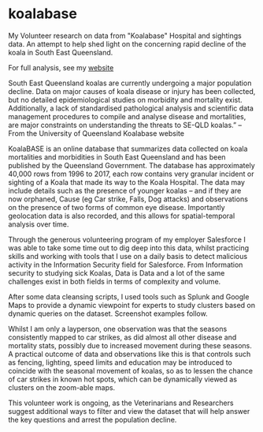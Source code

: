 # koalabase
My Volunteer research on data from "Koalabase" Hospital and sightings data. An attempt to help shed light on the concerning rapid decline of the koala in South East Queensland. 

For full analysis, see my [website](https://dataviz.com.au/2018/06/06/koalabase-disease-and-accident-hospital/)

South East Queensland koalas are currently undergoing a major population decline. Data on major causes of koala disease or injury has been collected, but no detailed epidemiological studies on morbidity and mortality exist. Additionally, a lack of standardised pathological analysis and scientific data management procedures to compile and analyse disease and mortalities, are major constraints on understanding the threats to SE-QLD koalas.” – From the University of Queensland Koalabase website

KoalaBASE is an online database that summarizes data collected on koala mortalities and morbidities in South East Queensland and has been published by the Queensland Government. The database has approximately 40,000 rows from 1996 to 2017,  each row contains very granular incident or sighting of a Koala that made its way to the Koala Hospital. The data may include details such as the presence of younger koalas – and if they are now orphaned, Cause  (eg Car strike, Falls, Dog attacks) and observations on the presence of two forms of common eye disease. Importantly geolocation data is also recorded, and this allows for spatial-temporal analysis over time.

Through the generous volunteering program of my employer Salesforce I was able to take some time out to dig deep into this data, whilst practicing skills and working with tools that I use on a daily basis to detect malicious activity in the Information Security field for Salesforce. From Information security to studying sick Koalas, Data is Data and a lot of the same challenges exist in both fields in terms of complexity and volume.

After some data cleansing scripts, I used tools such as Splunk and Google Maps to provide a dynamic viewpoint for experts to study clusters based on dynamic queries on the dataset. Screenshot examples follow.

Whilst I am only a layperson, one observation was that the seasons consistently mapped to car strikes, as did almost all other disease and mortality stats, possibly due to increased movement during these seasons.  A practical outcome of data and observations like this is that controls such as fencing, lighting, speed limits and education may be introduced to coincide with the seasonal movement of koalas, so as to lessen the chance of car strikes in known hot spots, which can be dynamically viewed as clusters on the zoom-able maps.

This volunteer work is ongoing, as the Veterinarians and Researchers suggest additional ways to filter and view the dataset that will help answer the key questions and arrest the population decline.

